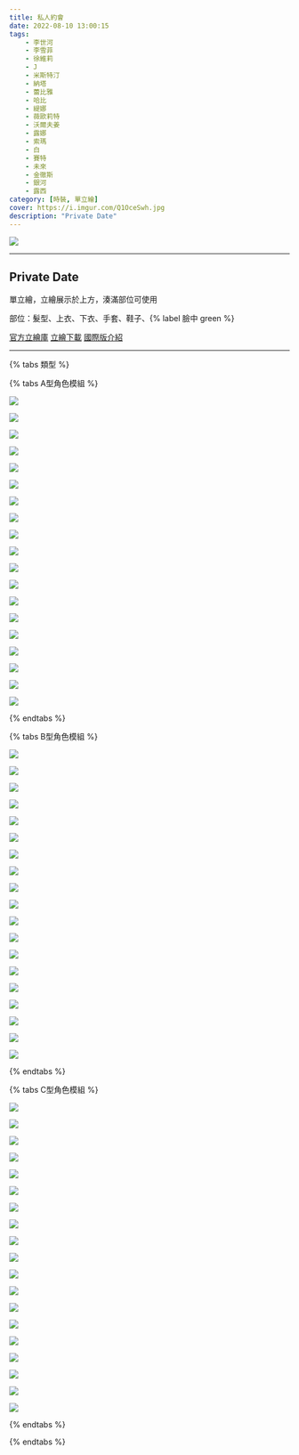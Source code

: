 ```yaml
---
title: 私人約會
date: 2022-08-10 13:00:15
tags:
    - 李世河
    - 李雪菲
    - 徐維莉
    - J
    - 米斯特汀
    - 納塔
    - 蕾比雅
    - 哈比
    - 緹娜
    - 薇歐莉特
    - 沃爾夫姜
    - 露娜
    - 索瑪
    - 白
    - 賽特
    - 未來
    - 金徹斯
    - 銀河
    - 露西
category: [時裝, 單立繪]
cover: https://i.imgur.com/Q1OceSwh.jpg
description: "Private Date"
---
```


[![](https://i.imgur.com/Q1OceSwh.jpg)](https://i.imgur.com/Q1OceSw.jpg)


---
## Private Date
單立繪，立繪展示於上方，湊滿部位可使用


部位：髮型、上衣、下衣、手套、鞋子、{% label 臉中 green %}

[官方立繪庫](https://closers.nexon.com/Pds/FanSiteKit)
[立繪下載](https://closers.vod.nexoncdn.co.kr/site/fansitekit/Closers_FansiteKit_PrivateDate_vcfky.zip)
[國際版介紹](https://www.closersonline.com/naddic_news/20220810-private-date-and-ti-85-pilot/)

---

{% tabs 類型 %}
<!-- tab 模組A型-->
{% tabs A型角色模組 %}
<!-- tab 李世河(Seha)-->
[![](https://i.imgur.com/CvItALqh.png)](https://i.imgur.com/CvItALq.png)
<!-- endtab -->
<!-- tab 李雪菲(Seulbi)-->
[![](https://i.imgur.com/cAQliBUh.png)](https://i.imgur.com/cAQliBU.png)
<!-- endtab -->
<!-- tab 徐維莉(Yuri)-->
[![](https://i.imgur.com/A1dL1gvh.png)](https://i.imgur.com/A1dL1gv.png)
<!-- endtab -->
<!-- tab J-->
[![](https://i.imgur.com/3dlTkTWh.png)](https://i.imgur.com/3dlTkTW.png)
<!-- endtab -->
<!-- tab 米斯特汀(Tein)-->
[![](https://i.imgur.com/FCoNHFah.png)](https://i.imgur.com/FCoNHFa.png)
<!-- endtab -->
<!-- tab 納塔(Nata)-->
[![](https://i.imgur.com/F5UOABkh.png)](https://i.imgur.com/F5UOABk.png)
<!-- endtab -->
<!-- tab 蕾比雅(Levia)-->
[![](https://i.imgur.com/xHNJTIlh.png)](https://i.imgur.com/xHNJTIl.png)
<!-- endtab -->
<!-- tab 哈比(Harpy)-->
[![](https://i.imgur.com/lrQLaOPh.png)](https://i.imgur.com/lrQLaOP.png)
<!-- endtab -->
<!-- tab 緹娜(Tina)-->
[![](https://i.imgur.com/HrRmx1Yh.png)](https://i.imgur.com/HrRmx1Y.png)
<!-- endtab -->
<!-- tab 薇歐莉特(Violet)-->
[![](https://i.imgur.com/8OEj6z5h.png)](https://i.imgur.com/8OEj6z5.png)
<!-- endtab -->
<!-- tab 沃爾夫姜(Wolfgang)-->
[![](https://i.imgur.com/fBxKuGbh.png)](https://i.imgur.com/fBxKuGb.png)
<!-- endtab -->
<!-- tab 露娜(Luna)-->
[![](https://i.imgur.com/AYG8Lv7h.png)](https://i.imgur.com/AYG8Lv7.png)
<!-- endtab -->
<!-- tab 索瑪(Soma)-->
[![](https://i.imgur.com/iPnw6vWh.png)](https://i.imgur.com/iPnw6vW.png)
<!-- endtab -->
<!-- tab 白(Bai)-->
[![](https://i.imgur.com/6xGkhAch.png)](https://i.imgur.com/6xGkhAc.png)
<!-- endtab -->
<!-- tab 賽特(Seth)-->
[![](https://i.imgur.com/5bYd1eoh.png)](https://i.imgur.com/5bYd1eo.png)
<!-- endtab -->
<!-- tab 未來(Mirae)-->
[![](https://i.imgur.com/mTiAvwRh.png)](https://i.imgur.com/mTiAvwR.png)
<!-- endtab -->
<!-- tab 徹斯(Chulsoo)-->
[![](https://i.imgur.com/ud64sYkh.png)](https://i.imgur.com/ud64sYk.png)
<!-- endtab -->
<!-- tab 銀河(Eunha)-->
[![](https://i.imgur.com/LRuHlSlh.png)](https://i.imgur.com/LRuHlSl.png)
<!-- endtab -->
<!-- tab 露西(Lucy)-->
[![](https://i.imgur.com/5emV7cxh.png)](https://i.imgur.com/5emV7cx.png)
<!-- endtab -->
{% endtabs %}
<!-- endtab -->

<!-- tab 模組B型-->
{% tabs B型角色模組 %}
<!-- tab 李世河(Seha)-->
[![](https://i.imgur.com/FN3LNuVh.png)](https://i.imgur.com/FN3LNuV.png)
<!-- endtab -->
<!-- tab 李雪菲(Seulbi)-->
[![](https://i.imgur.com/1qLbUvmh.png)](https://i.imgur.com/1qLbUvm.png)
<!-- endtab -->
<!-- tab 徐維莉(Yuri)-->
[![](https://i.imgur.com/2AstzGJh.png)](https://i.imgur.com/2AstzGJ.png)
<!-- endtab -->
<!-- tab J-->
[![](https://i.imgur.com/eUxON9qh.png)](https://i.imgur.com/eUxON9q.png)
<!-- endtab -->
<!-- tab 米斯特汀(Tein)-->
[![](https://i.imgur.com/EMsjhmch.png)](https://i.imgur.com/EMsjhmc.png)
<!-- endtab -->
<!-- tab 納塔(Nata)-->
[![](https://i.imgur.com/ypfUSpZh.png)](https://i.imgur.com/ypfUSpZ.png)
<!-- endtab -->
<!-- tab 蕾比雅(Levia)-->
[![](https://i.imgur.com/ot2hzxLh.png)](https://i.imgur.com/ot2hzxL.png)
<!-- endtab -->
<!-- tab 哈比(Harpy)-->
[![](https://i.imgur.com/Gcr6Gx6h.png)](https://i.imgur.com/Gcr6Gx6.png)
<!-- endtab -->
<!-- tab 緹娜(Tina)-->
[![](https://i.imgur.com/gsk22gHh.png)](https://i.imgur.com/gsk22gH.png)
<!-- endtab -->
<!-- tab 薇歐莉特(Violet)-->
[![](https://i.imgur.com/D2rkZquh.png)](https://i.imgur.com/D2rkZqu.png)
<!-- endtab -->
<!-- tab 沃爾夫姜(Wolfgang)-->
[![](https://i.imgur.com/dtY1gkrh.png)](https://i.imgur.com/dtY1gkr.png)
<!-- endtab -->
<!-- tab 露娜(Luna)-->
[![](https://i.imgur.com/6bSuYo1h.png)](https://i.imgur.com/6bSuYo1.png)
<!-- endtab -->
<!-- tab 索瑪(Soma)-->
[![](https://i.imgur.com/ucqomITh.png)](https://i.imgur.com/ucqomIT.png)
<!-- endtab -->
<!-- tab 白(Bai)-->
[![](https://i.imgur.com/rJCHyaRh.png)](https://i.imgur.com/rJCHyaR.png)
<!-- endtab -->
<!-- tab 賽特(Seth)-->
[![](https://i.imgur.com/zdPgTLxh.png)](https://i.imgur.com/zdPgTLx.png)
<!-- endtab -->
<!-- tab 未來(Mirae)-->
[![](https://i.imgur.com/hafIIPNh.png)](https://i.imgur.com/hafIIPN.png)
<!-- endtab -->
<!-- tab 徹斯(Chulsoo)-->
[![](https://i.imgur.com/XUhYgPFh.png)](https://i.imgur.com/XUhYgPF.png)
<!-- endtab -->
<!-- tab 銀河(Eunha)-->
[![](https://i.imgur.com/p6Yf9tFh.png)](https://i.imgur.com/p6Yf9tF.png)
<!-- endtab -->
<!-- tab 露西(Lucy)-->
[![](https://i.imgur.com/q1BtIN3h.png)](https://i.imgur.com/q1BtIN3.png)
<!-- endtab -->
{% endtabs %}
<!-- endtab -->

<!-- tab 模組C型-->
{% tabs C型角色模組 %}
<!-- tab 李世河(Seha)-->
[![](https://i.imgur.com/9CP1P2ih.png)](https://i.imgur.com/9CP1P2i.png)
<!-- endtab -->
<!-- tab 李雪菲(Seulbi)-->
[![](https://i.imgur.com/5KnoFdWh.png)](https://i.imgur.com/5KnoFdW.png)
<!-- endtab -->
<!-- tab 徐維莉(Yuri)-->
[![](https://i.imgur.com/tQFspo7h.png)](https://i.imgur.com/tQFspo7.png)
<!-- endtab -->
<!-- tab J-->
[![](https://i.imgur.com/lLmDcdsh.png)](https://i.imgur.com/lLmDcds.png)
<!-- endtab -->
<!-- tab 米斯特汀(Tein)-->
[![](https://i.imgur.com/Mx0vzJBh.png)](https://i.imgur.com/Mx0vzJB.png)
<!-- endtab -->
<!-- tab 納塔(Nata)-->
[![](https://i.imgur.com/y6V4SF4h.png)](https://i.imgur.com/y6V4SF4.png)
<!-- endtab -->
<!-- tab 蕾比雅(Levia)-->
[![](https://i.imgur.com/6Iw328Nh.png)](https://i.imgur.com/6Iw328N.png)
<!-- endtab -->
<!-- tab 哈比(Harpy)-->
[![](https://i.imgur.com/H9KLqMKh.png)](https://i.imgur.com/H9KLqMK.png)
<!-- endtab -->
<!-- tab 緹娜(Tina)-->
[![](https://i.imgur.com/vRxywr8h.png)](https://i.imgur.com/vRxywr8.png)
<!-- endtab -->
<!-- tab 薇歐莉特(Violet)-->
[![](https://i.imgur.com/XOD1B21h.png)](https://i.imgur.com/XOD1B21.png)
<!-- endtab -->
<!-- tab 沃爾夫姜(Wolfgang)-->
[![](https://i.imgur.com/fyFK4c3h.png)](https://i.imgur.com/fyFK4c3.png)
<!-- endtab -->
<!-- tab 露娜(Luna)-->
[![](https://i.imgur.com/sKWoYcXh.png)](https://i.imgur.com/sKWoYcX.png)
<!-- endtab -->
<!-- tab 索瑪(Soma)-->
[![](https://i.imgur.com/e3pENQZh.png)](https://i.imgur.com/e3pENQZ.png)
<!-- endtab -->
<!-- tab 白(Bai)-->
[![](https://i.imgur.com/svBXeDSh.png)](https://i.imgur.com/svBXeDS.png)
<!-- endtab -->
<!-- tab 賽特(Seth)-->
[![](https://i.imgur.com/zVJLfVHh.png)](https://i.imgur.com/zVJLfVH.png)
<!-- endtab -->
<!-- tab 未來(Mirae)-->
[![](https://i.imgur.com/EToIKoLh.png)](https://i.imgur.com/EToIKoL.png)
<!-- endtab -->
<!-- tab 徹斯(Chulsoo)-->
[![](https://i.imgur.com/fXeoXZsh.png)](https://i.imgur.com/fXeoXZs.png)
<!-- endtab -->
<!-- tab 銀河(Eunha)-->
[![](https://i.imgur.com/xa53pp4h.png)](https://i.imgur.com/xa53pp4.png)
<!-- endtab -->
<!-- tab 露西(Lucy)-->
[![](https://i.imgur.com/fIygFgNh.png)](https://i.imgur.com/fIygFgN.png)
<!-- endtab -->
{% endtabs %}
<!-- endtab -->

{% endtabs %}